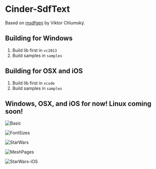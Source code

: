 # Cinder-SdfText
Based on [msdfgen](https://github.com/Chlumsky/msdfgen) by Viktor Chlumský.

## Building for Windows
1. Build lib first in ```vc2013```
1. Build samples in ```samples```

## Building for OSX and iOS
1. Build lib first in ```xcode```
1. Build samples in ```samples```

## Windows, OSX, and iOS for now! Linux coming soon!

![Basic](https://cdn-standard.discourse.org/uploads/libcinder/optimized/1X/6550b3422474c85a7c46b4bc83c02c1a06bcf7e8_1_626x500.png)

![FontSizes](https://cdn-standard.discourse.org/uploads/libcinder/original/1X/a12d8f8322b86763859022e6f25bfd4b54815828.png)

![StarWars](https://cdn-standard.discourse.org/uploads/libcinder/optimized/1X/4743384cafd790e1bbcbf102288a2623b78c376c_1_690x404.png)

![MeshPages](http://discourse.libcinder.org/uploads/libcinder/original/1X/e411bb26f85e2f82d361c187d183cc11c97b04b3.png)

![StarWars-iOS](https://cdn-standard.discourse.org/uploads/libcinder/original/1X/fe3847ea996e890334f109de30780a8fcd30ff51.png)
